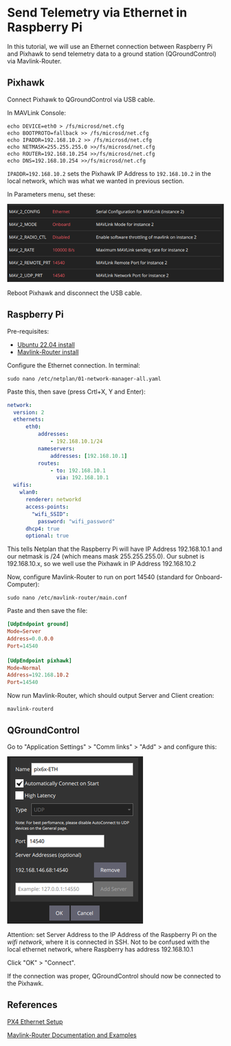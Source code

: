 # Send Telemetry via Ethernet in Raspberry Pi

In this tutorial, we will use an Ethernet connection between Raspberry Pi and Pixhawk to send telemetry data to a ground station (QGroundControl) via Mavlink-Router.

## Pixhawk

Connect Pixhawk to QGroundControl via USB cable.

In MAVLink Console:

```shell
echo DEVICE=eth0 > /fs/microsd/net.cfg
echo BOOTPROTO=fallback >> /fs/microsd/net.cfg
echo IPADDR=192.168.10.2 >> /fs/microsd/net.cfg
echo NETMASK=255.255.255.0 >>/fs/microsd/net.cfg
echo ROUTER=192.168.10.254 >>/fs/microsd/net.cfg
echo DNS=192.168.10.254 >>/fs/microsd/net.cfg
```

`IPADDR=192.168.10.2` sets the Pixhawk IP Address to `192.168.10.2` in the local network, which was what we wanted in previous section.

In Parameters menu, set these:

![mavlink_menu](assets/mavlink_menu.png)

Reboot Pixhawk and disconnect the USB cable.
## Raspberry Pi

Pre-requisites:
- [Ubuntu 22.04 install](../raspberry_pi/OS-install.md)
- [Mavlink-Router install](https://github.com/mavlink-router/mavlink-router)

Configure the Ethernet connection. In terminal:

```shell
sudo nano /etc/netplan/01-network-manager-all.yaml
```
Paste this, then save (press Crtl+X, Y and Enter):

```yaml
network:
  version: 2
  ethernets:
      eth0:
          addresses:
              - 192.168.10.1/24
          nameservers:
              addresses: [192.168.10.1]
          routes:
              - to: 192.168.10.1
                via: 192.168.10.1
  wifis:
    wlan0:
      renderer: networkd
      access-points:
        "wifi_SSID":
          password: "wifi_password"
      dhcp4: true
      optional: true
```

This tells Netplan that the Raspberry Pi will have IP Address 192.168.10.1 and our netmask is /24 (which means mask 255.255.255.0). Our subnet is 192.168.10.x, so we well use the Pixhawk in IP Address 192.168.10.2

Now, configure Mavlink-Router to run on port 14540 (standard for Onboard-Computer):

```shell
sudo nano /etc/mavlink-router/main.conf
```

Paste and then save the file:

```conf
[UdpEndpoint ground]
Mode=Server
Address=0.0.0.0
Port=14540

[UdpEndpoint pixhawk]
Mode=Normal
Address=192.168.10.2
Port=14540
```

Now run Mavlink-Router, which should output Server and Client creation:

```shell
mavlink-routerd
```

## QGroundControl

Go to "Application Settings" > "Comm links" > "Add" > and configure this:

![qground_comm_links](assets/qground_comm_links.png)

Attention: set Server Address to the IP Address of the Raspberry Pi on the *wifi network*, where it is connected in SSH. Not to be confused with the local ethernet network, where Raspberry has address 192.168.10.1

Click "OK" > "Connect".

If the connection was proper, QGroundControl should now be connected to the Pixhawk.

## References

[PX4 Ethernet Setup](https://docs.px4.io/main/en/advanced_config/ethernet_setup.html)

[Mavlink-Router Documentation and Examples](https://github.com/mavlink-router/mavlink-router)